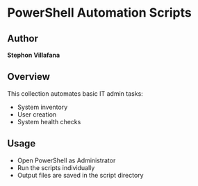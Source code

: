 # PowerShell Automation Scripts

## Author
**Stephon Villafana**

## Overview
This collection automates basic IT admin tasks:
- System inventory
- User creation
- System health checks

## Usage
- Open PowerShell as Administrator
- Run the scripts individually
- Output files are saved in the script directory
